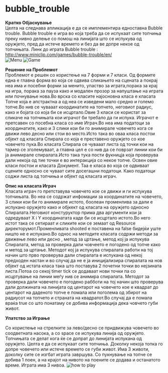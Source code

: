 # bubble_trouble
<b>Кратко Објаснување</b><br>
Целта на следнава апликација е да се имплементира едноставна Bubble trouble. Bubble trouble е игра во која треба да се испукаат сите топчиња преку нивно делење со помош на линијата што се испукува од оружјето, пред да истече времето и без да ве допре некое од топчињата.
Линк до играта Bubble trouble : http://www.miniclip.com/games/bubble-trouble/en/ <br>
<img src="http://i.imgur.com/YejsVSN.png" alt="Menu" /> </li>
<img src="http://i.imgur.com/KEO6CO8.jpg" alt="Game" /> </li>

<b>Решение на Проблемот</b><br>
Проблемот е решен со користење на 7 форми и 7 класи.
Од формите една е главна форма во која се одвива сликањето на сцената а покрај неа има и посебни форми за менито, упаство за играта,порака за крај на игра, порака за пауза како и модален прозор за напуштање на играта или почнување нова.Во врска со класите најосновна класа е класата Топче која е апстрактна а од неа се изведени мало средно и големо топче.Во нив се чувааат координатите на топчето, неговиот радиус, како и бојата со која би се исцртало.Овие 3 класи се користат за сликаче на топчињата кои играчот би требало да ги испука. Играчот е претсавен со посебна класа со име Играч.Во неа има податоци за координатите, како и 3 слики кои би го анимирале човечето кога се движи лево десно или стои во место.Исто така во оваа класа постои објект од класата Спирала со која е преставено оружјето со кое човечето пука.Во класата Спирала се чувааат листа од точки кои на тајмер се зголемуваат, а главна цел е со нив да се поврзат линии кои би ја анимирале спиралата.Исто така тука пости фукницја која проверува дали некоја од тие точки е во интеракција со некое топче. Освен овие класи постои и класата Документ. Таа е класа во која се одвиваат сцените односно се чуваат сите досегашни податоци.
Како податоци соджи листа од топчиња и објект од класата играч.

<b>Опис на класата Играч</b><br>
Класата играч го претставува човечето кое се движи и ги испукува топчињата. Во неа се содржат инфомации за координатите на човечето, 3 слики кои би го анимирале истото, боолеан променлива за дали е испукано оружјето како и објкект од класата на оружјето односно Спиралата.Неговиот констуруктор прима два аргументи кои ја одредуваат X i Y координатата каде би се исцртало истото.Во него истот така се сетираат и сликите кои се земаат од Resource директорумот.Променливата shooted е поставена на false бидејќи уште ништо не е испукано.Во однос на методите класата содржи методи за движење лево или десно , метод за цртање, метод кој ја  испукува Спиралата, метод за проверка дали човчеето е погодено од топче како и метод за цртање.
Методот кој ја испукува спиралата работи на тој начин што прво проверува дали спиралата е испукана од некој предходен настан и во случај да не е ја иницијализира спиралата на нов објект од истата класа така што поставува 2 почетни точки во нејзината листа.Потоа со секој timer tick се додаваат нови точки па со исцртување на линии меѓу нив се анимира спиралата. Методот за проверка дали човечето е погодено рабботи на тој начин што проверува дали должината на линијата од центарот на човечето кое е квадрат до центарот на даденото топче е помала или поголема од збирот на радиусот на топчето и страната на квадратот.Во случај да е помала враќа true со што понатаму се добива информација дека човчето губи живот.

<b>Упатство за Играње</b><br>

Со користење на стрелките за лево/десно се придвижува човечето во соодветната насока, а со space се испукува линија од оружјето.
Топчињата се делат кога ќе се допрат до линијата испукана од оружјето. Целта е да се испукаат сите топчиња. Доколку некоја топка го допре човечето или истече времето се губи живот. Има 3 животи, доколку сите се изгбат играта завршува. Со пукнување на топче се добива 1 поен, а на крајот на нивото на поените се додава и останатото време. Играта има 3 нивоа.
<img src="http://i.imgur.com/8V5i1gH.png?1" alt="how to play" /> </li>


